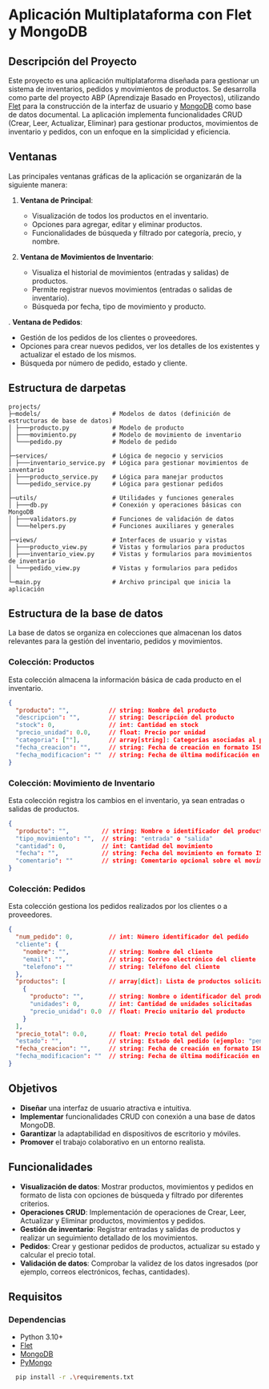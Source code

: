# Aplicación Multiplataforma con Flet y MongoDB

## Descripción del Proyecto
Este proyecto es una aplicación multiplataforma diseñada para gestionar un sistema de inventarios, pedidos y movimientos de productos. Se desarrolla como parte del proyecto ABP (Aprendizaje Basado en Proyectos), utilizando [Flet](https://flet.dev) para la construcción de la interfaz de usuario y [MongoDB](https://www.mongodb.com/docs) como base de datos documental. La aplicación implementa funcionalidades CRUD (Crear, Leer, Actualizar, Eliminar) para gestionar productos, movimientos de inventario y pedidos, con un enfoque en la simplicidad y eficiencia.

## Ventanas
Las principales ventanas gráficas de la aplicación se organizarán de la siguiente manera:

1. **Ventana de Principal**:
   - Visualización de todos los productos en el inventario.
   - Opciones para agregar, editar y eliminar productos.
   - Funcionalidades de búsqueda y filtrado por categoría, precio, y nombre.
   
2. **Ventana de Movimientos de Inventario**:
   - Visualiza el historial de movimientos (entradas y salidas) de productos.
   - Permite registrar nuevos movimientos (entradas o salidas de inventario).
   - Búsqueda por fecha, tipo de movimiento y producto.
   
. **Ventana de Pedidos**:
   - Gestión de los pedidos de los clientes o proveedores.
   - Opciones para crear nuevos pedidos, ver los detalles de los existentes y actualizar el estado de los mismos.
   - Búsqueda por número de pedido, estado y cliente.

## Estructura de darpetas
```plaintext
projects/
├─models/                    # Modelos de datos (definición de estructuras de base de datos)
│ ├───producto.py            # Modelo de producto
│ ├───movimiento.py          # Modelo de movimiento de inventario
│ └───pedido.py              # Modelo de pedido
│
├─services/                  # Lógica de negocio y servicios
│ ├───inventario_service.py  # Lógica para gestionar movimientos de inventario
│ ├───producto_service.py    # Lógica para manejar productos
│ └───pedido_service.py      # Lógica para gestionar pedidos
│
├─utils/                     # Utilidades y funciones generales
│ ├───db.py                  # Conexión y operaciones básicas con MongoDB
│ ├───validators.py          # Funciones de validación de datos
│ └───helpers.py             # Funciones auxiliares y generales
│
├─views/                     # Interfaces de usuario y vistas
│ ├───producto_view.py       # Vistas y formularios para productos
│ ├───inventario_view.py     # Vistas y formularios para movimientos de inventario
│ └───pedido_view.py         # Vistas y formularios para pedidos
│
└─main.py                    # Archivo principal que inicia la aplicación
```

## Estructura de la base de datos
La base de datos se organiza en colecciones que almacenan los datos relevantes para la gestión del inventario, pedidos y movimientos.

### Colección: Productos
Esta colección almacena la información básica de cada producto en el inventario.
```json
{
  "producto": "",           // string: Nombre del producto
  "descripcion": "",        // string: Descripción del producto
  "stock": 0,               // int: Cantidad en stock
  "precio_unidad": 0.0,     // float: Precio por unidad
  "categoria": [""],        // array[string]: Categorías asociadas al producto
  "fecha_creacion": "",     // string: Fecha de creación en formato ISO 8601 (YYYY-MM-DD)
  "fecha_modificacion": ""  // string: Fecha de última modificación en formato ISO 8601
}
```

### Colección: Movimiento de Inventario
Esta colección registra los cambios en el inventario, ya sean entradas o salidas de productos.
```json
{
  "producto": "",         // string: Nombre o identificador del producto
  "tipo_movimiento": "",  // string: "entrada" o "salida"
  "cantidad": 0,          // int: Cantidad del movimiento
  "fecha": "",            // string: Fecha del movimiento en formato ISO 8601 (YYYY-MM-DD)
  "comentario": ""        // string: Comentario opcional sobre el movimiento
}
```

### Colección: Pedidos
Esta colección gestiona los pedidos realizados por los clientes o a proveedores.
```json
{
  "num_pedido": 0,          // int: Número identificador del pedido
  "cliente": {
    "nombre": "",           // string: Nombre del cliente
    "email": "",            // string: Correo electrónico del cliente
    "telefono": ""          // string: Teléfono del cliente
  },
  "productos": [            // array[dict]: Lista de productos solicitados
    {
      "producto": "",       // string: Nombre o identificador del producto
      "unidades": 0,        // int: Cantidad de unidades solicitadas
      "precio_unidad": 0.0  // float: Precio unitario del producto
    }
  ],
  "precio_total": 0.0,      // float: Precio total del pedido
  "estado": "",             // string: Estado del pedido (ejemplo: "pendiente", "enviado")
  "fecha_creacion": "",     // string: Fecha de creación en formato ISO 8601 (YYYY-MM-DD)
  "fecha_modificacion": ""  // string: Fecha de última modificación en formato ISO 8601
}
```
## Objetivos
- **Diseñar** una interfaz de usuario atractiva e intuitiva.
- **Implementar** funcionalidades CRUD con conexión a una base de datos MongoDB.
- **Garantizar** la adaptabilidad en dispositivos de escritorio y móviles.
- **Promover** el trabajo colaborativo en un entorno realista.

## Funcionalidades
- **Visualización de datos**: Mostrar productos, movimientos y pedidos en formato de lista con opciones de búsqueda y filtrado por diferentes criterios.
- **Operaciones CRUD**: Implementación de operaciones de Crear, Leer, Actualizar y Eliminar productos, movimientos y pedidos.
- **Gestión de inventario**: Registrar entradas y salidas de productos y realizar un seguimiento detallado de los movimientos.
- **Pedidos**: Crear y gestionar pedidos de productos, actualizar su estado y calcular el precio total.
- **Validación de datos**: Comprobar la validez de los datos ingresados (por ejemplo, correos electrónicos, fechas, cantidades).

## Requisitos
### Dependencias
- Python 3.10+
- [Flet](https://flet.dev)
- [MongoDB](https://www.mongodb.com/docs)
- [PyMongo](https://pymongo.readthedocs.io/en/stable/)
```bash
  pip install -r .\requirements.txt
```